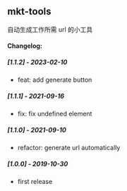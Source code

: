 ## mkt-tools

自动生成工作所需 url 的小工具

#### Changelog:

##### [1.1.2] - 2023-02-10

- feat: add generate button

##### [1.1.1] - 2021-09-16

- fix: fix undefined element

##### [1.1.0] - 2021-09-10

- refactor: generate url automatically

##### [1.0.0] - 2019-10-30

- first release
